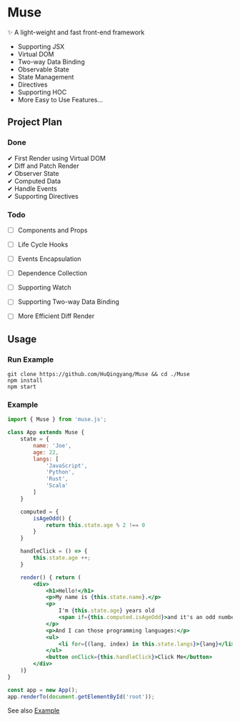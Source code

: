 # Muse

✨ A light-weight and fast front-end framework

* Supporting JSX  
* Virtual DOM  
* Two-way Data Binding  
* Observable State  
* State Management  
* Directives  
* Supporting HOC  
* More Easy to Use Features...


## Project Plan

### Done
✔ First Render using Virtual DOM   
✔ Diff and Patch Render  
✔ Observer State  
✔ Computed Data  
✔ Handle Events  
✔ Supporting Directives

### Todo
* [ ] Components and Props
* [ ] Life Cycle Hooks  
* [ ] Events Encapsulation
* [ ] Dependence Collection
* [ ] Supporting Watch
* [ ] Supporting Two-way Data Binding  
* [ ] More Efficient Diff Render


## Usage

### Run Example
`git clone https://github.com/HuQingyang/Muse && cd ./Muse`  
`npm install`  
`npm start`  


### Example
```jsx harmony
import { Muse } from 'muse.js';

class App extends Muse {
    state = {
        name: 'Joe',
        age: 22,
        langs: [
            'JavaScript',
            'Python',
            'Rust',
            'Scala'
        ]
    }

    computed = {
        isAgeOdd() {
            return this.state.age % 2 !== 0
        }
    }

    handleClick = () => {
        this.state.age ++;
    }

    render() { return (
        <div>
            <h1>Hello!</h1>
            <p>My name is {this.state.name}.</p>
            <p>
                I'm {this.state.age} years old
                <span if={this.computed.isAgeOdd}>and it's an odd number.</span>
            </p>
            <p>And I can those programming languages:</p>
            <ul>
                <li for={(lang, index) in this.state.langs}>{lang}</li>
            </ul>
            <button onClick={this.handleClick}>Click Me</button>
        </div>
    )}
}

const app = new App();
app.renderTo(document.getElementById('root'));
```
See also [Example](https://github.com/HuQingyang/Muse/blob/master/example/index.js)
